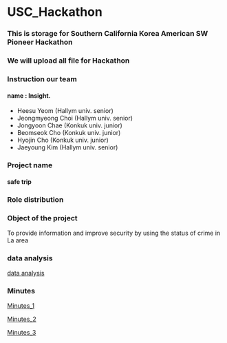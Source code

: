 # USC_Hackathon



### This is storage for Southern California Korea American SW Pioneer Hackathon
### We will upload all file for Hackathon

### Instruction our team

#### name : Insight.

- Heesu Yeom (Hallym univ. senior)
- Jeongmyeong Choi (Hallym univ. senior)
- Jongyoon Chae (Konkuk univ. junior)
- Beomseok Cho (Konkuk univ. junior)
- Hyojin Cho (Konkuk univ. junior)
- Jaeyoung Kim (Hallym univ. senior)

### Project name

#### safe trip

### Role distribution

[](https://github.com/yeom-heesu/USC-Data-Analysis-/blob/master/lab/lab1.ipynb)
[](https://github.com/yeom-heesu/USC-Data-Analysis-/blob/master/lab/lab1.ipynb)

### Object of the project

To provide information and improve security by using the status of crime in La area

### data analysis

[data analysis](https://github.com/yeom-heesu/USC_Hackathon/blob/master/files/data_analysis.md)

### Minutes

[Minutes_1](https://github.com/yeom-heesu/USC_Hackathon/blob/master/minutes/First_minutes.md)

[Minutes_2](https://github.com/yeom-heesu/USC_Hackathon/blob/master/minutes/Second_minutes.md)

[Minutes_3](https://github.com/yeom-heesu/USC_Hackathon/blob/master/minutes/Third_minutes.md)
